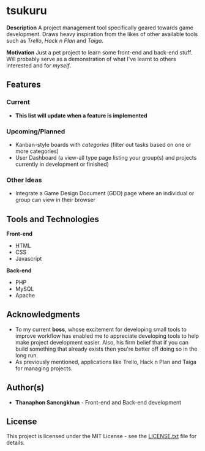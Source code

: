 # tsukuru
**Description** A project management tool specifically geared towards game development. Draws heavy inspiration from the likes of other available tools such as *Trello*, *Hack n Plan* and *Taiga*.

**Motivation** Just a pet project to learn some front-end and back-end stuff. Will probably serve as a demonstration of what I've learnt to others interested and for *myself*.

## Features
### Current
- **This list will update when a feature is implemented**
### Upcoming/Planned
- Kanban-style boards with *categories* (filter out tasks based on one or more categories)
- User Dashboard (a view-all type page listing your group(s) and projects currently in development or finished)
### Other Ideas
- Integrate a Game Design Document (GDD) page where an individual or group can view in their browser

## Tools and Technologies
**Front-end**
- HTML
- CSS
- Javascript

**Back-end**
- PHP
- MySQL
- Apache

## Acknowledgments
- To my current **boss**, whose excitement for developing small tools to improve workflow has enabled me to appreciate developing tools to help make project development easier. Also, his firm belief that if you can build something that already exists then you're better off doing so in the long run.
- As previously mentioned, applications like Trello, Hack n Plan and Taiga for managing projects.

## Author(s)
- **Thanaphon Sanongkhun** - Front-end and Back-end development

## License
This project is licensed under the MIT License - see the [LICENSE.txt](LICENSE.md) file for details.
